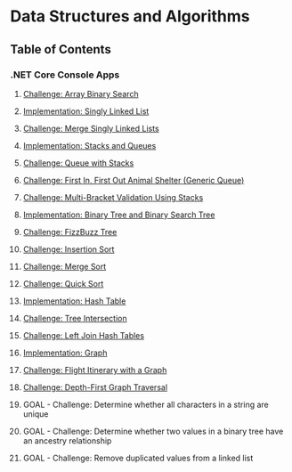 # Data Structures and Algorithms

## Table of Contents

###  .NET Core Console Apps

1. [Challenge: Array Binary Search](code-challenges/c-sharp/ArrayBinarySearch)

2. [Implementation: Singly Linked List](data-structures/SinglyLinkedList)

3. [Challenge: Merge Singly Linked Lists](code-challenges/c-sharp/LLMerge)

4. [Implementation: Stacks and Queues](data-structures/StacksAndQueues)

5. [Challenge: Queue with Stacks](code-challenges/c-sharp/QueueWithStacks)

6. [Challenge: First In, First Out Animal Shelter (Generic Queue)](code-challenges/c-sharp/FIFOAnimalShelter)

7. [Challenge: Multi-Bracket Validation Using Stacks](code-challenges/c-sharp/MultiBracketValidation)

8. [Implementation: Binary Tree and Binary Search Tree](data-structures/BinaryTree)

9. [Challenge: FizzBuzz Tree](code-challenges/c-sharp/FizzBuzzTree)

10. [Challenge: Insertion Sort](code-challenges/c-sharp/Sorts/InsertionSort)

11. [Challenge: Merge Sort](code-challenges/c-sharp/Sorts/MergeSort)

12. [Challenge: Quick Sort](code-challenges/c-sharp/Sorts/QuickSort)

13. [Implementation: Hash Table](data-structures/HashTable)

14. [Challenge: Tree Intersection](code-challenges/c-sharp/TreeIntersection)

15. [Challenge: Left Join Hash Tables](code-challenges/c-sharp/LeftJoinHashTables)

16. [Implementation: Graph](data-structures/Graph)

17. [Challenge: Flight Itinerary with a Graph](code-challenges/c-sharp/GraphEdge)

18. [Challenge: Depth-First Graph Traversal](code-challenges/c-sharp/DepthFirstGraphTraversal)

19. GOAL - Challenge: Determine whether all characters in a string are unique

20. GOAL - Challenge: Determine whether two values in a binary tree have an ancestry relationship

21. GOAL - Challenge: Remove duplicated values from a linked list
